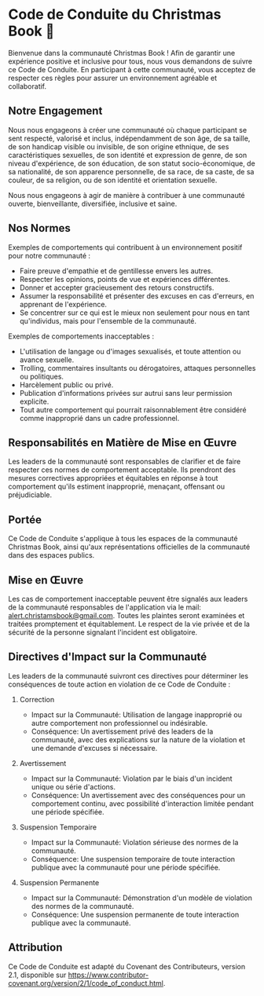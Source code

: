 # Code de Conduite du Christmas Book 🎅

Bienvenue dans la communauté Christmas Book ! Afin de garantir une expérience positive et inclusive pour tous, nous vous demandons de suivre ce Code de Conduite. En participant à cette communauté, vous acceptez de respecter ces règles pour assurer un environnement agréable et collaboratif.

## Notre Engagement

Nous nous engageons à créer une communauté où chaque participant se sent respecté, valorisé et inclus, indépendamment de son âge, de sa taille, de son handicap visible ou invisible, de son origine ethnique, de ses caractéristiques sexuelles, de son identité et expression de genre, de son niveau d'expérience, de son éducation, de son statut socio-économique, de sa nationalité, de son apparence personnelle, de sa race, de sa caste, de sa couleur, de sa religion, ou de son identité et orientation sexuelle.

Nous nous engageons à agir de manière à contribuer à une communauté ouverte, bienveillante, diversifiée, inclusive et saine.

## Nos Normes

Exemples de comportements qui contribuent à un environnement positif pour notre communauté :

- Faire preuve d'empathie et de gentillesse envers les autres.
- Respecter les opinions, points de vue et expériences différentes.
- Donner et accepter gracieusement des retours constructifs.
- Assumer la responsabilité et présenter des excuses en cas d'erreurs, en apprenant de l'expérience.
- Se concentrer sur ce qui est le mieux non seulement pour nous en tant qu'individus, mais pour l'ensemble de la communauté.

Exemples de comportements inacceptables :

- L'utilisation de langage ou d'images sexualisés, et toute attention ou avance sexuelle.
- Trolling, commentaires insultants ou dérogatoires, attaques personnelles ou politiques.
- Harcèlement public ou privé.
- Publication d'informations privées sur autrui sans leur permission explicite.
- Tout autre comportement qui pourrait raisonnablement être considéré comme inapproprié dans un cadre professionnel.

## Responsabilités en Matière de Mise en Œuvre

Les leaders de la communauté sont responsables de clarifier et de faire respecter ces normes de comportement acceptable. Ils prendront des mesures correctives appropriées et équitables en réponse à tout comportement qu'ils estiment inapproprié, menaçant, offensant ou préjudiciable.

## Portée

Ce Code de Conduite s'applique à tous les espaces de la communauté Christmas Book, ainsi qu'aux représentations officielles de la communauté dans des espaces publics.

## Mise en Œuvre

Les cas de comportement inacceptable peuvent être signalés aux leaders de la communauté responsables de l'application via le mail: alert.christamsbook@gmail.com. Toutes les plaintes seront examinées et traitées promptement et équitablement. Le respect de la vie privée et de la sécurité de la personne signalant l'incident est obligatoire.

## Directives d'Impact sur la Communauté

Les leaders de la communauté suivront ces directives pour déterminer les conséquences de toute action en violation de ce Code de Conduite :

1. Correction
   - Impact sur la Communauté: Utilisation de langage inapproprié ou autre comportement non professionnel ou indésirable.
   - Conséquence: Un avertissement privé des leaders de la communauté, avec des explications sur la nature de la violation et une demande d'excuses si nécessaire.

2. Avertissement
   - Impact sur la Communauté: Violation par le biais d'un incident unique ou série d'actions.
   - Conséquence: Un avertissement avec des conséquences pour un comportement continu, avec possibilité d'interaction limitée pendant une période spécifiée.

3. Suspension Temporaire
   - Impact sur la Communauté: Violation sérieuse des normes de la communauté.
   - Conséquence: Une suspension temporaire de toute interaction publique avec la communauté pour une période spécifiée.

4. Suspension Permanente
   - Impact sur la Communauté: Démonstration d'un modèle de violation des normes de la communauté.
   - Conséquence: Une suspension permanente de toute interaction publique avec la communauté.

## Attribution

Ce Code de Conduite est adapté du Covenant des Contributeurs, version 2.1, disponible sur https://www.contributor-covenant.org/version/2/1/code_of_conduct.html.

